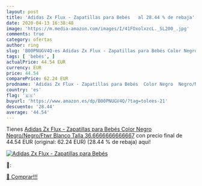 ```yaml
---
layout: post
title: 'Adidas Zx Flux - Zapatillas para Bebés   al 28.44 % de rebaja'
date: 2020-04-13 16:38:48
image: 'https://m.media-amazon.com/images/I/41FOxolxzcL._SL200_.jpg'
comments: true
category: ofertas
author: ring
slug: 'B00PNUGV4Q-es Adidas Zx Flux - Zapatillas para Bebés Color Negro...'
tags: [ 'bebés', ]
actualPrice: 44.54 EUR
currency: EUR
price: 44.54
comparePrice: 62.24 EUR
prodname: 'Adidas Zx Flux - Zapatillas para Bebés  Color Negro  Negro/Negro/Ftwr Blanco   Talla  36.6666666666667'
country: 'es'
flag: '🇪🇸'
buyurl: 'https://www.amazon.es/dp/B00PNUGV4Q/?tag=tolees-21'
descuento: '28.44'
average: '44.54'
---
```


Tienes [Adidas Zx Flux - Zapatillas para Bebés  Color Negro  Negro/Negro/Ftwr Blanco   Talla  36.6666666666667](https://www.amazon.es/dp/B00PNUGV4Q/?tag=tolees-21) con precio final de  44.54 EUR (original: 62.24 EUR) (28.44 %  de rebaja) aqui!

[![Adidas Zx Flux - Zapatillas para Bebés  ](https://m.media-amazon.com/images/I/41FOxolxzcL._SL200_.jpg)](https://www.amazon.es/dp/B00PNUGV4Q/?tag=tolees-21)

🔎:


[🛒 Comprar!!!](https://www.amazon.es/dp/B00PNUGV4Q/?tag=tolees-21)
